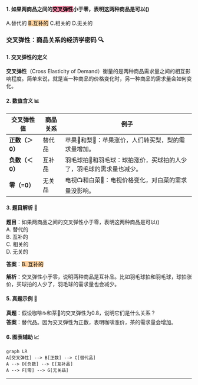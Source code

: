 
 #### 1. 如果两商品之间的<mark style="background: #FF5582A6;">交叉弹性</mark>小于零，表明这两种商品是可以()
A.替代的
<mark style="background: #FFB86CA6;">B.互补的</mark>
C.相关的
D.无关的


### 交叉弹性：商品关系的经济学密码 🔍

#### 1. 交叉弹性的定义  
**交叉弹性**（Cross Elasticity of Demand）衡量的是两种商品需求量之间的相互影响程度。简单来说，就是当一种商品的价格变化时，另一种商品的需求量会如何变化。  

#### 2. 数值含义 📊  

| 交叉弹性值 | 商品关系 | 例子 |  
|-----------|---------|------|  
| **正数（＞0）** | 替代品 | 苹果🍎和梨🍐：苹果涨价，人们转买梨，梨的需求量增加。 |  
| **负数（＜0）** | 互补品 | 羽毛球拍🏸和羽毛球：球拍涨价，买球拍的人少了，羽毛球的需求量也减少。 |  
| **零（=0）** | 无关品 | 电视📺和白菜🥬：电视价格变化，对白菜的需求量没影响。 |  

#### 3. 题目解析 🧩  
**题目**：如果两商品之间的交叉弹性小于零，表明这两种商品是可以()  
A. 替代的  
B. 互补的  
C. 相关的  
D. 无关的  

**答案**：<mark style="background: #FFB86CA6;">B. 互补的</mark>  

**解析**：交叉弹性小于零，说明两种商品是互补品。比如羽毛球拍和羽毛球，球拍涨价，买球拍的人少了，羽毛球的需求量也会减少。  

#### 5. 真题示例 📝  
**真题**：假设咖啡☕和茶🍵的交叉弹性为0.8，说明它们是什么关系？  
**答案**：替代品。因为交叉弹性为正数，表明咖啡涨价，茶的需求量会增加。  

#### 6. 图表辅助 📈  
```mermaid  
graph LR  
A[交叉弹性] --> B[正数] --> C[替代品]  
A --> D[负数] --> E[互补品]  
A --> F[零] --> G[无关品]  
```  

---

